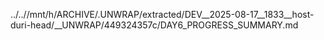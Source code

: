 ../..//mnt/h/ARCHIVE/.UNWRAP/extracted/DEV__2025-08-17__1833__host-duri-head/__UNWRAP/449324357c/DAY6_PROGRESS_SUMMARY.md